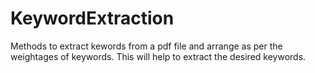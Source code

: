 # KeywordExtraction
Methods to extract kewords from a pdf file and arrange as per the weightages of keywords. This will help to extract the desired keywords.
